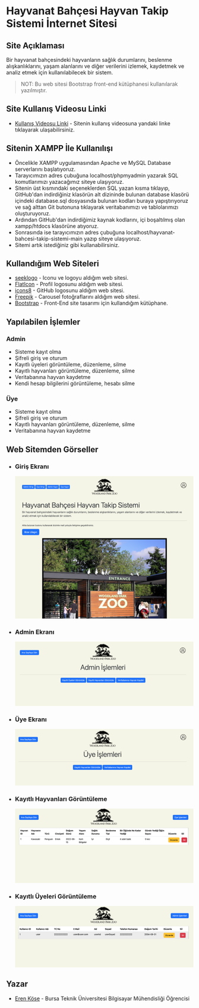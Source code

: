 # Hayvanat Bahçesi Hayvan Takip Sistemi İnternet Sitesi
## Site Açıklaması
Bir hayvanat bahçesindeki hayvanların sağlık durumlarını, beslenme
alışkanlıklarını, yaşam alanlarını ve diğer verilerini izlemek, kaydetmek ve analiz etmek için kullanılabilecek
bir sistem.
> NOT: Bu web sitesi Bootstrap front-end kütüphanesi kullanılarak yazılmıştır. 
## Site Kullanış Videosu Linki
* [Kullanış Videosu Linki](#) - Sitenin kullanış videosuna yandaki linke tıklayarak ulaşabilirsiniz.
## Sitenin XAMPP İle Kullanılışı
* Öncelikle XAMPP uygulamasından Apache ve MySQL Database serverlarını başlatıyoruz.
* Tarayıcımızın adres çubuğuna localhost/phpmyadmin yazarak SQL komutlarımızı yazacağımız siteye ulaşıyoruz.
* Sitenin üst kısmındaki seçeneklerden SQL yazan kısma tıklayıp, GitHub'dan indirdiğiniz klasörün alt dizininde bulunan database klasörü içindeki database.sql dosyasında bulunan kodları buraya yapıştırıyoruz ve sağ alttan Git butonuna tıklayarak veritabanımızı ve tablolarımızı oluşturuyoruz. 
* Ardından GitHub'dan indirdiğimiz kaynak kodlarını, içi boşaltılmış olan xampp/htdocs klasörüne atıyoruz.
* Sonrasında ise tarayıcımızın adres çubuğuna localhost/hayvanat-bahcesi-takip-sistemi-main yazıp siteye ulaşıyoruz.
* Sitemi artık istediğiniz gibi kullanabilirsiniz.

## Kullandığım Web Siteleri
* [seeklogo](https://seeklogo.com/free-vector-logos/zoo) - Iconu ve logoyu aldığım web sitesi.
* [FlatIcon](https://www.flaticon.com/free-icon/profile_6522516) - Profil logosunu aldığım web sitesi.
* [icons8](https://icons8.com/icons/set/github--white) - GitHub logosunu aldığım web sitesi.
* [Freepik](https://www.seattleandsound.com/woodland-park-zoo/) - Carousel fotoğraflarını aldığım web sitesi.
* [Bootstrap](https://getbootstrap.com/docs/4.6/getting-started/introduction/) - Front-End site tasarımı için kullandığım kütüphane.
## Yapılabilen İşlemler
### Admin
* Sisteme kayıt olma
* Şifreli giriş ve oturum
* Kayıtlı üyeleri görüntüleme, düzenleme, silme
* Kayıtlı hayvanları görüntüleme, düzenleme, silme
* Veritabanına hayvan kaydetme
* Kendi hesap bilgilerini görüntüleme, hesabı silme
### Üye
* Sisteme kayıt olma
* Şifreli giriş ve oturum
* Kayıtlı hayvanları görüntüleme, düzenleme, silme
* Veritabanına hayvan kaydetme
## Web Sitemden Görseller
* ### Giriş Ekranı
  ![](readmeImages/index.png)
* ### Admin Ekranı
  ![](readmeImages/adminPage.png)
* ### Üye Ekranı
  ![](readmeImages/userPage.png)
* ### Kayıtlı Hayvanları Görüntüleme
  ![](readmeImages/showAnimals.png)
* ### Kayıtlı Üyeleri Görüntüleme
  ![](readmeImages/showUsers.png)
## Yazar
* [Eren Köse](https://tr.linkedin.com/in/eren-k%C3%B6se-338936252?trk=people-guest_people_search-card) - Bursa Teknik Üniversitesi Bilgisayar Mühendisliği Öğrencisi
